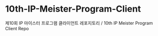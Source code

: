 # 10th-IP-Meister-Program-Client
제10회 IP 마이스터 프로그램 클라이언트 레포지토리 / 10th IP Meister Program Client Repo
